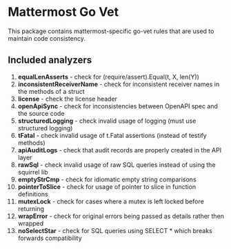# Mattermost Go Vet

This package contains mattermost-specific go-vet rules that are used to maintain code consistency.

## Included analyzers

1. **equalLenAsserts** - check for (require/assert).Equal(t, X, len(Y))
1. **inconsistentReceiverName** - check for inconsistent receiver names in the methods of a struct
1. **license** - check the license header
1. **openApiSync** - check for inconsistencies between OpenAPI spec and the source code
1. **structuredLogging** - check invalid usage of logging (must use structured logging)
1. **tFatal** - check invalid usage of t.Fatal assertions (instead of testify methods)
1. **apiAuditLogs** - check that audit records are properly created in the API layer
1. **rawSql** - check invalid usage of raw SQL queries instead of using the squirrel lib
1. **emptyStrCmp** - check for idiomatic empty string comparisons
1. **pointerToSlice** - check for usage of pointer to slice in function definitions
1. **mutexLock** - check for cases where a mutex is left locked before returning
1. **wrapError** - check for original errors being passed as details rather then wrapped
1. **noSelectStar** - check for SQL queries using SELECT * which breaks forwards compatibility
